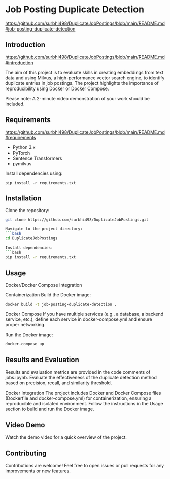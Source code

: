 Job Posting Duplicate Detection
===============================

https://github.com/surbhi498/DuplicateJobPostings/blob/main/README.md#job-posting-duplicate-detection

Introduction
------------

https://github.com/surbhi498/DuplicateJobPostings/blob/main/README.md#introduction

The aim of this project is to evaluate skills in creating embeddings from text data and using Milvus, a high-performance vector search engine, to identify duplicate entries in job postings. The project highlights the importance of reproducibility using Docker or Docker Compose.

Please note: A 2-minute video demonstration of your work should be included.

Requirements
------------

https://github.com/surbhi498/DuplicateJobPostings/blob/main/README.md#requirements

- Python 3.x
- PyTorch
- Sentence Transformers
- pymilvus

Install dependencies using:

```source-shell
pip install -r requirements.txt
```

Installation
------------

Clone the repository:
```bash
git clone https://github.com/surbhi498/DuplicateJobPostings.git

Navigate to the project directory:
```bash
cd DuplicateJobPostings

Install dependencies:
```bash
pip install -r requirements.txt
```

Usage
-----

Docker/Docker Compose Integration

Containerization
Build the Docker image:
```bash
docker build -t job-posting-duplicate-detection .
```

Docker Compose
If you have multiple services (e.g., a database, a backend service, etc.), define each service in docker-compose.yml and ensure proper networking.

Run the Docker image:
```bash
docker-compose up
```

Results and Evaluation
-----------------------

Results and evaluation metrics are provided in the code comments of jobs.ipynb. Evaluate the effectiveness of the duplicate detection method based on precision, recall, and similarity threshold.

Docker Integration
The project includes Docker and Docker Compose files (Dockerfile and docker-compose.yml) for containerization, ensuring a reproducible and isolated environment. Follow the instructions in the Usage section to build and run the Docker image.

Video Demo
----------

Watch the demo video for a quick overview of the project.

Contributing
------------

Contributions are welcome! Feel free to open issues or pull requests for any improvements or new features.
